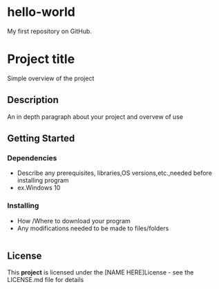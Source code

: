 # hello-world
My first repository on GitHub.

# **Project title**
Simple overview of the project

## Description
An in depth paragraph about your project and overvew of use
## Getting Started
### Dependencies
* Describe any prerequisites, libraries,OS versions,etc.,needed before installing program
* ex.Windows 10

### Installing
* How /Where to download your program
* Any modifications needed to be made to files/folders

```
```

## License
This **project** is licensed under the [NAME HERE]License - see the LICENSE.md file for details
